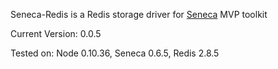 Seneca-Redis is a Redis storage driver for [Seneca] MVP toolkit


Current Version: 0.0.5

Tested on: Node 0.10.36, Seneca 0.6.5, Redis 2.8.5


[Seneca]: http://senecajs.org/
